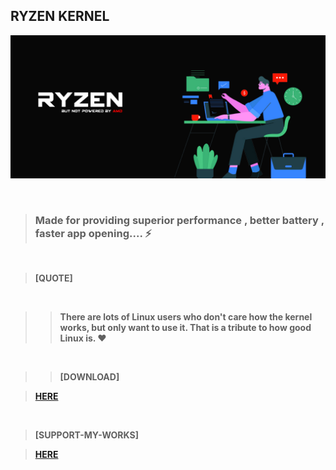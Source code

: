 ## RYZEN KERNEL


![Screenshot](https://github.com/karthik558/RyZeN-Kernel-Website/blob/master/assets/img/header/banner.jpg)

<br>

>### <b>Made for providing superior performance , better battery , faster app opening....  ⚡

<br>

>[QUOTE]
<br>

>>**There are lots of Linux users who don't care how the kernel works, but only want to use it. That is a tribute to how good Linux is. ❤️**

<br>

>>[DOWNLOAD]

>[HERE](https://ryzen-kernel.me/download.html)

<br>

>[SUPPORT-MY-WORKS]

>[HERE](https://ryzen-kernel.me/support.html)

